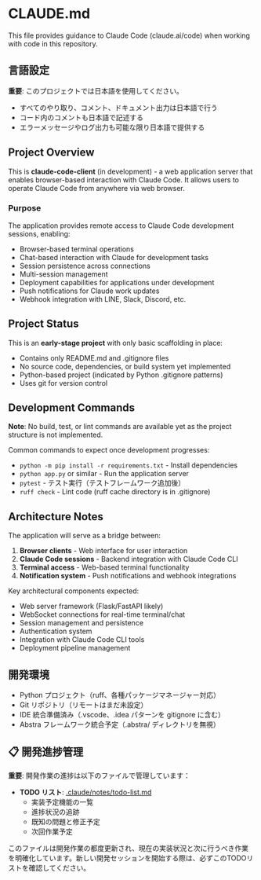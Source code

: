 # CLAUDE.md

This file provides guidance to Claude Code (claude.ai/code) when working with code in this repository.

## 言語設定

**重要**: このプロジェクトでは日本語を使用してください。
- すべてのやり取り、コメント、ドキュメント出力は日本語で行う
- コード内のコメントも日本語で記述する
- エラーメッセージやログ出力も可能な限り日本語で提供する

## Project Overview

This is **claude-code-client** (in development) - a web application server that enables browser-based interaction with Claude Code. It allows users to operate Claude Code from anywhere via web browser.

### Purpose
The application provides remote access to Claude Code development sessions, enabling:
- Browser-based terminal operations
- Chat-based interaction with Claude for development tasks  
- Session persistence across connections
- Multi-session management
- Deployment capabilities for applications under development
- Push notifications for Claude work updates
- Webhook integration with LINE, Slack, Discord, etc.

## Project Status

This is an **early-stage project** with only basic scaffolding in place:
- Contains only README.md and .gitignore files
- No source code, dependencies, or build system yet implemented
- Python-based project (indicated by Python .gitignore patterns)
- Uses git for version control

## Development Commands

**Note**: No build, test, or lint commands are available yet as the project structure is not implemented.

Common commands to expect once development progresses:
- `python -m pip install -r requirements.txt` - Install dependencies
- `python app.py` or similar - Run the application server
- `pytest` - テスト実行（テストフレームワーク追加後）
- `ruff check` - Lint code (ruff cache directory is in .gitignore)

## Architecture Notes

The application will serve as a bridge between:
1. **Browser clients** - Web interface for user interaction
2. **Claude Code sessions** - Backend integration with Claude Code CLI
3. **Terminal access** - Web-based terminal functionality  
4. **Notification system** - Push notifications and webhook integrations

Key architectural components expected:
- Web server framework (Flask/FastAPI likely)
- WebSocket connections for real-time terminal/chat
- Session management and persistence
- Authentication system
- Integration with Claude Code CLI tools
- Deployment pipeline management

## 開発環境

- Python プロジェクト（ruff、各種パッケージマネージャー対応）
- Git リポジトリ（リモートはまだ未設定）
- IDE 統合準備済み（.vscode、.idea パターンを gitignore に含む）
- Abstra フレームワーク統合予定（.abstra/ ディレクトリを無視）

## 📋 開発進捗管理

**重要**: 開発作業の進捗は以下のファイルで管理しています：

- **TODO リスト**: [.claude/notes/todo-list.md](.claude/notes/todo-list.md)
  - 実装予定機能の一覧
  - 進捗状況の追跡
  - 既知の問題と修正予定
  - 次回作業予定

このファイルは開発作業の都度更新され、現在の実装状況と次に行うべき作業を明確化しています。新しい開発セッションを開始する際は、必ずこのTODOリストを確認してください。